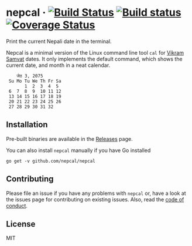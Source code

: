 # nepcal &middot; [![Build Status](https://travis-ci.org/nepcal/nepcal.svg?branch=master)](https://travis-ci.org/nepcal/nepcal) [![Build status](https://ci.appveyor.com/api/projects/status/2kg411mphyaor4ki?svg=true)](https://ci.appveyor.com/api/projects/status/2kg411mphyaor4ki?svg=true) [![Coverage Status](https://coveralls.io/repos/github/nepcal/nepcal/badge.svg?branch=master&service=github)](https://coveralls.io/github/nepcal/nepcal?branch=master)

Print the current Nepali date in the terminal.

Nepcal is a minimal version of the Linux command line tool `cal` for [Vikram Samvat](https://en.wikipedia.org/wiki/Vikram_Samvat) dates. It only implements the default command, which shows the current date, and month in a neat calendar.
```
    जेठ 3, 2075
 Su Mo Tu We Th Fr Sa
       1  2  3  4  5
 6  7  8  9  10 11 12
 13 14 15 16 17 18 19
 20 21 22 23 24 25 26
 27 28 29 30 31 32
```

## Installation
Pre-built binaries are available in the [Releases](https://github.com/nepcal/nepcal/releases) page.

You can also install `nepcal` manually if you have Go installed
```
go get -v github.com/nepcal/nepcal
```

## Contributing
Please file an issue if you have any problems with `nepcal` or, have a look at the issues page for contributing on existing issues. Also, read the [code of conduct](https://github.com/nepcal/nepcal/blob/master/CODE_OF_CONDUCT.md).

## License
MIT
